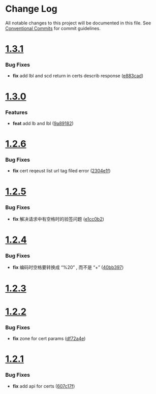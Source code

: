 # Change Log

All notable changes to this project will be documented in this file.
See [Conventional Commits](https://conventionalcommits.org) for commit guidelines.



# [1.3.1](https://github.com/tangx/qingyun-sdk-go/compare/v1.3.0...v1.3.1)

### Bug Fixes

* **fix** add lbl and scd return in  certs describ response ([e883cad](https://github.com/tangx/qingyun-sdk-go/commit/e883cad488f48b502610fde074b33eaa927344c0))



# [1.3.0](https://github.com/tangx/qingyun-sdk-go/compare/v1.2.6...v1.3.0)

### Features

* **feat** add lb and lbl ([9a89182](https://github.com/tangx/qingyun-sdk-go/commit/9a891821e78a19c42642bf99085decff914bc9d6))



# [1.2.6](https://github.com/tangx/qingyun-sdk-go/compare/v1.2.5...v1.2.6)

### Bug Fixes

* **fix** cert reqeust list url tag filed error ([2304e1f](https://github.com/tangx/qingyun-sdk-go/commit/2304e1f41efd07fca336570fc315afeabeb7ba8c))



# [1.2.5](https://github.com/tangx/qingyun-sdk-go/compare/v1.2.4...v1.2.5)

### Bug Fixes

* **fix** 解决请求中有空格时的验签问题 ([e1cc0b2](https://github.com/tangx/qingyun-sdk-go/commit/e1cc0b2face4d267f009e93d2d81c12643415bd2))



# [1.2.4](https://github.com/tangx/qingyun-sdk-go/compare/v1.2.3...v1.2.4)

### Bug Fixes

* **fix** 编码时空格要转换成 “%20” , 而不是 “+” ([40bb397](https://github.com/tangx/qingyun-sdk-go/commit/40bb39704dfdc6fdb2c0f014ed5591088acc9320))



# [1.2.3](https://github.com/tangx/qingyun-sdk-go/compare/v1.2.2...v1.2.3)



# [1.2.2](https://github.com/tangx/qingyun-sdk-go/compare/v1.2.1...v1.2.2)

### Bug Fixes

* **fix** zone for cert params ([df72a4e](https://github.com/tangx/qingyun-sdk-go/commit/df72a4ecff9615351e1f8a90c5132bc17884c092))



# [1.2.1](https://github.com/tangx/qingyun-sdk-go/compare/v1.2.0...v1.2.1)

### Bug Fixes

* **fix** add api for certs ([607c17f](https://github.com/tangx/qingyun-sdk-go/commit/607c17f2a10a7d4f4f4c50ba5829a78e292736bc))
